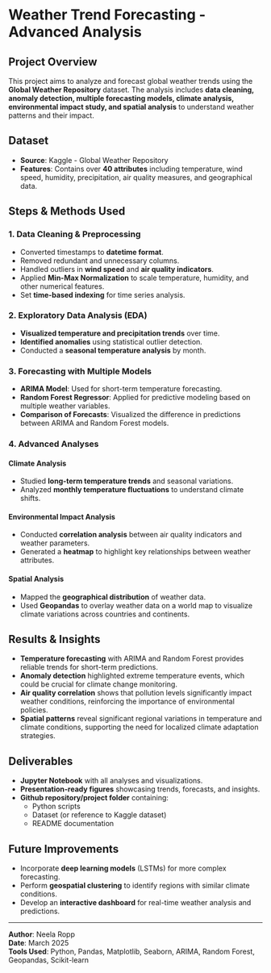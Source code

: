 # Weather Trend Forecasting - Advanced Analysis

## Project Overview
This project aims to analyze and forecast global weather trends using the **Global Weather Repository** dataset. The analysis includes **data cleaning, anomaly detection, multiple forecasting models, climate analysis, environmental impact study, and spatial analysis** to understand weather patterns and their impact.

## Dataset
- **Source**: Kaggle - Global Weather Repository
- **Features**: Contains over **40 attributes** including temperature, wind speed, humidity, precipitation, air quality measures, and geographical data.

## Steps & Methods Used

### 1. Data Cleaning & Preprocessing
- Converted timestamps to **datetime format**.
- Removed redundant and unnecessary columns.
- Handled outliers in **wind speed** and **air quality indicators**.
- Applied **Min-Max Normalization** to scale temperature, humidity, and other numerical features.
- Set **time-based indexing** for time series analysis.

### 2. Exploratory Data Analysis (EDA)
- **Visualized temperature and precipitation trends** over time.
- **Identified anomalies** using statistical outlier detection.
- Conducted a **seasonal temperature analysis** by month.

### 3. Forecasting with Multiple Models
- **ARIMA Model**: Used for short-term temperature forecasting.
- **Random Forest Regressor**: Applied for predictive modeling based on multiple weather variables.
- **Comparison of Forecasts**: Visualized the difference in predictions between ARIMA and Random Forest models.

### 4. Advanced Analyses
#### **Climate Analysis**
- Studied **long-term temperature trends** and seasonal variations.
- Analyzed **monthly temperature fluctuations** to understand climate shifts.

#### **Environmental Impact Analysis**
- Conducted **correlation analysis** between air quality indicators and weather parameters.
- Generated a **heatmap** to highlight key relationships between weather attributes.

#### **Spatial Analysis**
- Mapped the **geographical distribution** of weather data.
- Used **Geopandas** to overlay weather data on a world map to visualize climate variations across countries and continents.

## Results & Insights
- **Temperature forecasting** with ARIMA and Random Forest provides reliable trends for short-term predictions.
- **Anomaly detection** highlighted extreme temperature events, which could be crucial for climate change monitoring.
- **Air quality correlation** shows that pollution levels significantly impact weather conditions, reinforcing the importance of environmental policies.
- **Spatial patterns** reveal significant regional variations in temperature and climate conditions, supporting the need for localized climate adaptation strategies.

## Deliverables
- **Jupyter Notebook** with all analyses and visualizations.
- **Presentation-ready figures** showcasing trends, forecasts, and insights.
- **Github repository/project folder** containing:
  - Python scripts
  - Dataset (or reference to Kaggle dataset)
  - README documentation

## Future Improvements
- Incorporate **deep learning models** (LSTMs) for more complex forecasting.
- Perform **geospatial clustering** to identify regions with similar climate conditions.
- Develop an **interactive dashboard** for real-time weather analysis and predictions.

---
**Author**: Neela Ropp  
**Date**: March 2025  
**Tools Used**: Python, Pandas, Matplotlib, Seaborn, ARIMA, Random Forest, Geopandas, Scikit-learn  

